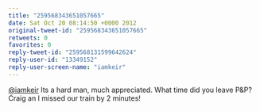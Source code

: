 ```yaml
---
title: "259568343651057665"
date: Sat Oct 20 08:14:50 +0000 2012
original-tweet-id: "259568343651057665"
retweets: 0
favorites: 0
reply-tweet-id: "259568131599642624"
reply-user-id: "13349152"
reply-user-screen-name: "iamkeir"
---
```

<a href="https://twitter.com/iamkeir">@iamkeir</a> Its a hard man, much appreciated. What time did you leave P&amp;P? Craig an I missed our train by 2 minutes!
